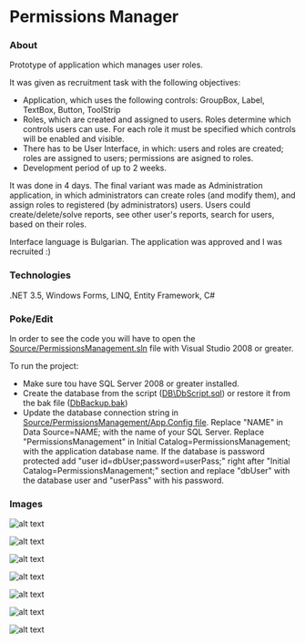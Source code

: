 # Permissions Manager

### About

Prototype of application which manages user roles. 

It was given as recruitment task with the following objectives:
- Application, which uses the following controls: GroupBox, Label, TextBox, Button, ToolStrip
- Roles, which are created and assigned to users. Roles determine which controls users can use. For each role it must be specified which controls will be enabled and visible. 
- There has to be User Interface, in which: users and roles are created; roles are assigned to users; permissions are asigned to roles.
- Development period of up to 2 weeks.

It was done in 4 days. The final variant was made as Administration application, in which administrators can create roles (and modify them), and assign roles to registered (by administrators) users. Users could create/delete/solve reports, see other user's reports, search for users, based on their roles.

Interface language is Bulgarian. 
The application was approved and I was recruited :) 

### Technologies

.NET 3.5, Windows Forms, LINQ, Entity Framework, C#

### Poke/Edit

In order to see the code you will have to open the [Source/PermissionsManagement.sln](https://github.com/raste/PermissionsManager/blob/master/Source/PermissionsManagement.sln) file with Visual Studio 2008 or greater.

To run the project: 
- Make sure tou have SQL Server 2008 or greater installed. 
- Create the database from the script ([DB\DbScript.sql](https://github.com/raste/PermissionsManager/blob/master/DB/DbScript.sql)) or restore it from the bak file ([DbBackup.bak](https://github.com/raste/PermissionsManager/blob/master/DB/DbBackup.bak))
- Update the database connection string in [Source/PermissionsManagement/App.Config file](https://github.com/raste/PermissionsManager/blob/master/Source/PermissionsManagement/App.Config). Replace "NAME" in Data Source=NAME; with the name of your SQL Server. Replace "PermissionsManagement" in Initial Catalog=PermissionsManagement; with the application database name. If the database is password protected add "user id=dbUser;password=userPass;" right after "Initial Catalog=PermissionsManagement;" section and replace "dbUser" with the database user and "userPass" with his password.

### Images

![alt text](https://github.com/raste/PermissionsManager/blob/master/screenshots/admin_reg.png "First start admin registration")

![alt text](https://github.com/raste/PermissionsManager/blob/master/screenshots/login.png "Log in")

![alt text](https://github.com/raste/PermissionsManager/blob/master/screenshots/add_role.png "Role creation")

![alt text](https://github.com/raste/PermissionsManager/blob/master/screenshots/add_user.png "User registration")

![alt text](https://github.com/raste/PermissionsManager/blob/master/screenshots/add_report.png "Report writing")

![alt text](https://github.com/raste/PermissionsManager/blob/master/screenshots/reports.png "All reports")

![alt text](https://github.com/raste/PermissionsManager/blob/master/screenshots/search.png "Search")
